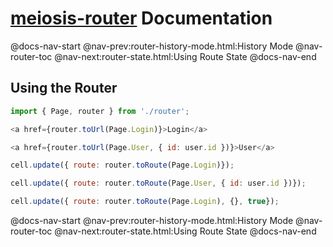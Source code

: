 # [meiosis-router](https://meiosis.js.org/router) Documentation

@docs-nav-start
@nav-prev:router-history-mode.html:History Mode
@nav-router-toc
@nav-next:router-state.html:Using Route State
@docs-nav-end

## Using the Router

```js
import { Page, router } from './router';

<a href={router.toUrl(Page.Login)}>Login</a>
```

```js
<a href={router.toUrl(Page.User, { id: user.id })}>User</a>
```

```js
cell.update({ route: router.toRoute(Page.Login)});

cell.update({ route: router.toRoute(Page.User, { id: user.id })});
```

```js
cell.update({ route: router.toRoute(Page.Login), {}, true});
```

@docs-nav-start
@nav-prev:router-history-mode.html:History Mode
@nav-router-toc
@nav-next:router-state.html:Using Route State
@docs-nav-end
